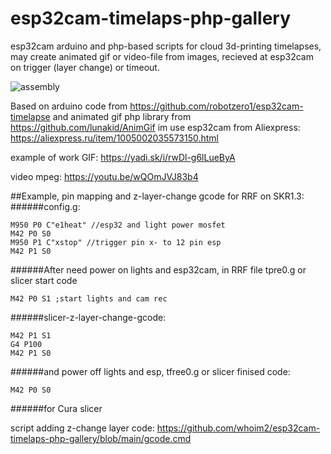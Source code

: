 # esp32cam-timelaps-php-gallery
esp32cam arduino and php-based scripts for cloud 3d-printing timelapses, may create animated gif or video-file from images, recieved at esp32cam on trigger (layer change) or timeout.

![assembly](https://github.com/whoim2/esp32cam-timelaps-php-gallery/raw/main/Screenshot_2.png)

Based on arduino code from https://github.com/robotzero1/esp32cam-timelapse and animated gif php library from https://github.com/lunakid/AnimGif
im use esp32cam from Aliexpress: https://aliexpress.ru/item/1005002035573150.html

example of work GIF: https://yadi.sk/i/rwDl-g6lLueByA

video mpeg: https://youtu.be/wQOmJVJ83b4


##Example, pin mapping and z-layer-change gcode for RRF on SKR1.3:
######config.g:
```
M950 P0 C"e1heat" //esp32 and light power mosfet
M42 P0 S0
M950 P1 C"xstop" //trigger pin x- to 12 pin esp
M42 P1 S0
```
######After need power on lights and esp32cam, in RRF file tpre0.g or slicer start code
```
M42 P0 S1 ;start lights and cam rec
```
######slicer-z-layer-change-gcode:
```
M42 P1 S1
G4 P100
M42 P1 S0
```
######and power off lights and esp, tfree0.g or slicer finised code:
```
M42 P0 S0
```

######for Cura slicer

script adding z-change layer code: https://github.com/whoim2/esp32cam-timelaps-php-gallery/blob/main/gcode.cmd
